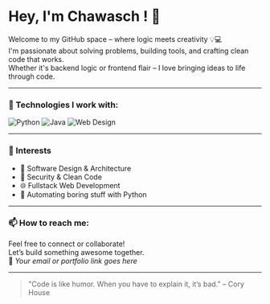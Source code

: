 # Hey, I'm Chawasch ! 👋

Welcome to my GitHub space – where logic meets creativity 💡💻  
I'm passionate about solving problems, building tools, and crafting clean code that works.  
Whether it's backend logic or frontend flair – I love bringing ideas to life through code.

---

### 🚀 Technologies I work with:

![Python](https://img.shields.io/badge/-Python-3776AB?&logo=python&logoColor=white)
![Java](https://img.shields.io/badge/-Java-007396?&logo=java&logoColor=white)
![Web Design](https://img.shields.io/badge/-Web%20Design-F7DF1E?&logo=html5&logoColor=black)

---

### 🧠 Interests
- 🧩 Software Design & Architecture
- 🔐 Security & Clean Code
- 🌐 Fullstack Web Development
- 🧪 Automating boring stuff with Python

---

### 📫 How to reach me:
Feel free to connect or collaborate!  
Let’s build something awesome together.  
📧 *Your email or portfolio link goes here*

---

> "Code is like humor. When you have to explain it, it’s bad." – Cory House
